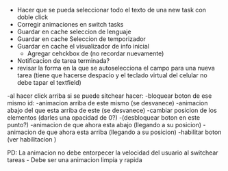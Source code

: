 - Hacer que se pueda seleccionar todo el texto de una new task con doble click
- Corregir animaciones en switch tasks
- Guardar en cache seleccion de lenguaje
- Guardar en cache Seleccion de temporizador
- Guardar en cache el visualizador de info inicial
  - Agregar cehckbox de (no recordar nuevamente)
- Notificacion de tarea terminada?
- revisar la forma en la que se autoselecciona el campo para una nueva tarea (tiene que hacerse despacio y el teclado virtual del celular no debe tapar el textfield)




-al hacer click arriba si se puede sitchear hacer:
  -bloquear boton de ese mismo id:
  -animacion arriba de este mismo (se desvanece)
  -animacion abajo del que esta arriba de este (se desvanece)
  -cambiar posicion de los elementos
  (darles una opacidad de 0?)
  -(desbloquear boton en este punto?)
  -animacion de que ahora esta abajo (llegando a su posicion)
  -animacion de que ahora esta arriba (llegando a su posicion)
  -habilitar boton (ver habilitacion )

  PD: La animacion no debe entorpecer la velocidad del usuario al switchear tareas
    - Debe ser una animacion limpia y rapida

